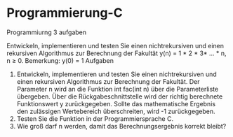 # Programmierung-C
Programmiurng 3 aufgaben

Entwickeln, implementieren und testen Sie einen
nichtrekursiven und einen rekursiven
Algorithmus zur Berechnung der Fakultät
 y(n) = 1 * 2 * 3* … * n, n ≥ 0.
Bemerkung: y(0) = 1
 Aufgaben
1. Entwickeln, implementieren und testen Sie einen nichtrekursiven und einen rekursiven
Algorithmus zur Berechnung der Fakultät.
Der Parameter n wird an die Funktion
 int fac(int n)
über die Parameterliste übergeben.
Über die Rückgabeschnittstelle wird der richtig berechnete Funktionswert y
zurückgegeben.
Sollte das mathematische Ergebnis den zulässigen Wertebereich überschreiten, wird -1
zurückgegeben.
2. Testen Sie die Funktion in der Programmiersprache C.
3. Wie groß darf n werden, damit das Berechnungsergebnis korrekt bleibt? 

